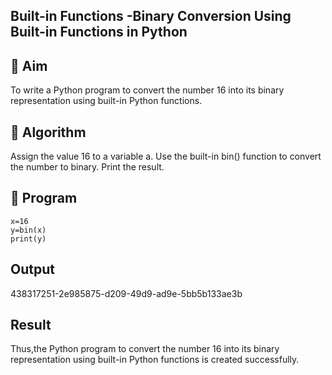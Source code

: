 ## Built-in Functions -Binary Conversion Using Built-in Functions in Python
## 🎯 Aim
To write a Python program to convert the number 16 into its binary representation using built-in Python functions.

## 🧠 Algorithm
Assign the value 16 to a variable a.
Use the built-in bin() function to convert the number to binary.
Print the result.
## 🧾 Program
```
x=16
y=bin(x)
print(y)
```
## Output
438317251-2e985875-d209-49d9-ad9e-5bb5b133ae3b

## Result
Thus,the Python program to convert the number 16 into its binary representation using built-in Python functions is created successfully.

